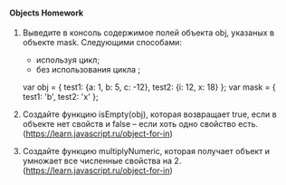 #### Objects Homework

1. Выведите в консоль содержимое полей объекта obj, указаных в объекте mask. Следующими
способами:
    * используя цикл;
    * без использования цикла ;

    var obj = { test1: {a: 1, b: 5, c: -12}, test2: {i: 12, x: 18} };
    var mask = { test1: 'b', test2: 'x' };
    
2. Создайте функцию isEmpty(obj), которая возвращает true, если в объекте нет свойств и false – если хоть одно свойство есть. 
(https://learn.javascript.ru/object-for-in)

3. Создайте функцию multiplyNumeric, которая получает объект и умножает все численные свойства на 2. 
(https://learn.javascript.ru/object-for-in)